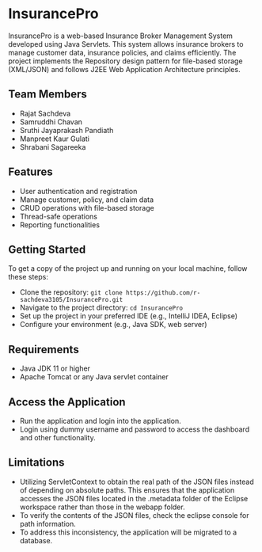 # InsurancePro
InsurancePro is a web-based Insurance Broker Management System developed using Java Servlets. This system allows insurance brokers to manage customer data, insurance policies, and claims efficiently. The project implements the Repository design pattern for file-based storage (XML/JSON) and follows J2EE Web Application Architecture principles.

## Team Members
- Rajat Sachdeva
- Samruddhi Chavan
- Sruthi Jayaprakash Pandiath
- Manpreet Kaur Gulati
- Shrabani Sagareeka

## Features
- User authentication and registration
- Manage customer, policy, and claim data
- CRUD operations with file-based storage
- Thread-safe operations
- Reporting functionalities

## Getting Started
To get a copy of the project up and running on your local machine, follow these steps:
- Clone the repository: `git clone https://github.com/r-sachdeva3105/InsurancePro.git`
- Navigate to the project directory: `cd InsurancePro`
- Set up the project in your preferred IDE (e.g., IntelliJ IDEA, Eclipse)
- Configure your environment (e.g., Java SDK, web server)

## Requirements
- Java JDK 11 or higher
- Apache Tomcat or any Java servlet container

## Access the Application
- Run the application and login into the application.
- Login using dummy username and password to access the dashboard and other functionality.

## Limitations
- Utilizing ServletContext to obtain the real path of the JSON files instead of depending on absolute paths. This ensures that the application accesses the JSON files located in the .metadata folder of the Eclipse workspace rather than those in the webapp folder.
- To verify the contents of the JSON files, check the eclipse console for path information.
- To address this inconsistency, the application will be migrated to a database.
